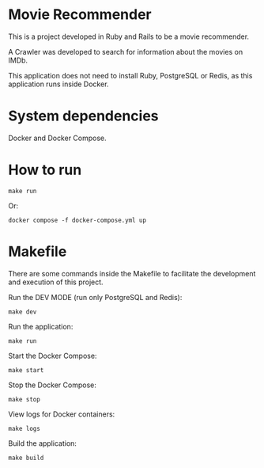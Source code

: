 # Movie Recommender

This is a project developed in Ruby and Rails to be a movie recommender.

A Crawler was developed to search for information about the movies on IMDb.

This application does not need to install Ruby, PostgreSQL or Redis, as this application runs inside Docker.

# System dependencies

Docker and Docker Compose.

# How to run

```
make run
```

Or:

```
docker compose -f docker-compose.yml up
```

# Makefile

There are some commands inside the Makefile to facilitate the development and execution of this project.

Run the DEV MODE (run only PostgreSQL and Redis):

```
make dev
```

Run the application:

```
make run
```

Start the Docker Compose:

```
make start
```

Stop the Docker Compose:

```
make stop
```

View logs for Docker containers:

```
make logs
```

Build the application:

```
make build
```
